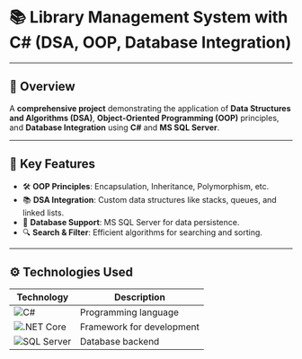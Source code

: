 
<meta name="google-site-verification" content="cjB7WYApnwnkNoPZSoxPit7FRiJgahg4QmlwbK4IjjU" />


# 📚 Library Management System with C# (DSA, OOP, Database Integration)

---------

## 🌟 Overview
A **comprehensive project** demonstrating the application of **Data Structures and Algorithms (DSA)**, **Object-Oriented Programming (OOP)** principles, and **Database Integration** using **C#** and **MS SQL Server**.

---------

## 🚀 Key Features
- 🛠️ **OOP Principles**: Encapsulation, Inheritance, Polymorphism, etc.
- 📚 **DSA Integration**: Custom data structures like stacks, queues, and linked lists.
- 💾 **Database Support**: MS SQL Server for data persistence.
- 🔍 **Search & Filter**: Efficient algorithms for searching and sorting.

---------

## ⚙️ Technologies Used
| Technology       | Description                          |
|------------------|--------------------------------------|
| ![C#](https://img.shields.io/badge/Language-C%23-blue)       | Programming language |
| ![.NET Core](https://img.shields.io/badge/Framework-.NET%20Core-blueviolet) | Framework for development |
| ![SQL Server](https://img.shields.io/badge/Database-MS%20SQL%20Server-orange) | Database backend |


